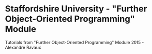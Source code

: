 # Staffordshire University - "Further Object-Oriented Programming" Module
Tutorials from "Further Object-Oriented Programming" Module
2015 - Alexandre Ravaux
